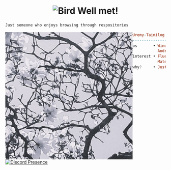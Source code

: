 <h1 align="center">
  <img src="https://raw.githubusercontent.com/Tarikul-Islam-Anik/Animated-Fluent-Emojis/master/Emojis/Animals/Bird.png" alt="Bird" width="25" height="25" /> Well met!
</h1>

```sh
Just someone who enjoys browsing through respositories
```

<a href="note.com/Uremy">
  <img align="left" src="https://raw.githubusercontent.com/Uremy/Uremy/main/AOTP.jpg" width="400" />
</a>


```haskell
Uremy-Taimilog
-------------------------
os       • Windows
           Android
interest • Fluent Design
           Material You
why?     • Just Chilling
```


[![Discord Presence](https://lanyard.cnrad.dev/api/721947453406052353)](https://discord.com/users/721947453406052353)

